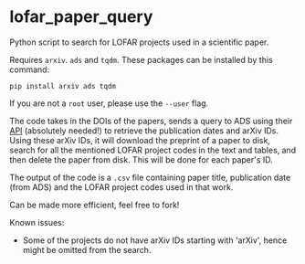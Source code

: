 # lofar_paper_query
Python script to search for LOFAR projects used in a scientific paper.

Requires `arxiv`. `ads` and `tqdm`. These packages can be installed by this command:
```
pip install arxiv ads tqdm
```

If you are not a `root` user, please use the `--user` flag.

The code takes in the DOIs of the papers, sends a query to ADS using their [API](https://github.com/adsabs/adsabs-dev-api) (absolutely needed!) to retrieve the publication dates and arXiv IDs. Using these arXiv IDs, it will download the preprint of a paper to disk, search for all the mentioned LOFAR project codes in the text and tables, and then delete the paper from disk. This will be done for each paper's ID.

The output of the code is a `.csv` file containing paper title, publication date (from ADS) and the LOFAR project codes used in that work. 

Can be made more efficient, feel free to fork!

Known issues:
 - Some of the projects do not have arXiv IDs starting with 'arXiv', hence might be omitted from the search.  
